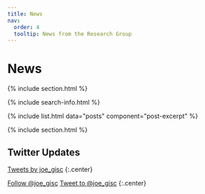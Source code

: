 ```yaml
---
title: News
nav:
  order: 4
  tooltip: News from the Research Group
---
```


# <i class="fas fa-feather-alt"></i>News

{% include section.html %}

{% include search-info.html %}

{% include list.html data="posts" component="post-excerpt" %}

{% include section.html %}

## Twitter Updates

<!-- Twitter embeds from https://publish.twitter.com/ -->

<a class="twitter-timeline" data-width="400" data-height="400" href="https://twitter.com/joe_gisc?ref_src=twsrc%5Etfw">Tweets by joe_gisc</a> <script async src="https://platform.twitter.com/widgets.js" charset="utf-8"></script>
{:.center}

<a href="https://twitter.com/joe_gisc?ref_src=twsrc%5Etfw" class="twitter-follow-button" data-show-count="false">Follow @joe_gisc</a><script async src="https://platform.twitter.com/widgets.js" charset="utf-8"></script>
<a href="https://twitter.com/intent/tweet?screen_name=joe_gisc&ref_src=twsrc%5Etfw" class="twitter-mention-button" data-show-count="false">Tweet to @joe_gisc</a><script async src="https://platform.twitter.com/widgets.js" charset="utf-8"></script>
{:.center}
